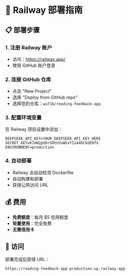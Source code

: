# 🚂 Railway 部署指南

## 📋 部署步骤

### 1. 注册 Railway 账户
- 访问：https://railway.app/
- 使用 GitHub 账户登录

### 2. 连接 GitHub 仓库
- 点击 "New Project"
- 选择 "Deploy from GitHub repo"
- 选择您的仓库：`wu716/reading-feedback-app`

### 3. 配置环境变量
在 Railway 项目设置中添加：
```
DEEPSEEK_API_KEY=YOUR_DEEPSEEK_API_KEY_HERE
SECRET_KEY=K7mN2pQ9rS8tU3vW5xY1zA4bC6dE0fG
ENVIRONMENT=production
```

### 4. 自动部署
- Railway 会自动检测 Dockerfile
- 自动构建和部署
- 获得公网访问 URL

## 💰 费用
- **免费额度**：每月 $5 信用额度
- **轻量使用**：完全免费
- **无需信用卡**

## 📱 访问
部署完成后获得 URL：
```
https://reading-feedback-app-production.up.railway.app
```
